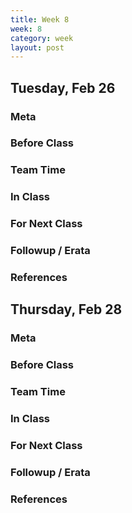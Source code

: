 ```yaml
---
title: Week 8 
week: 8
category: week
layout: post
---
```


## Tuesday, Feb 26

### Meta

### Before Class

### Team Time

### In Class

### For Next Class

### Followup / Erata

### References


<!-- # # # # # # # # # # # # # # # # # # # # # # # # # # # -->

## Thursday, Feb 28

### Meta

### Before Class

### Team Time

### In Class

### For Next Class

### Followup / Erata

### References


<!-- # # # # # # # # # # # # # # # # # # # # # # # # # # # -->

